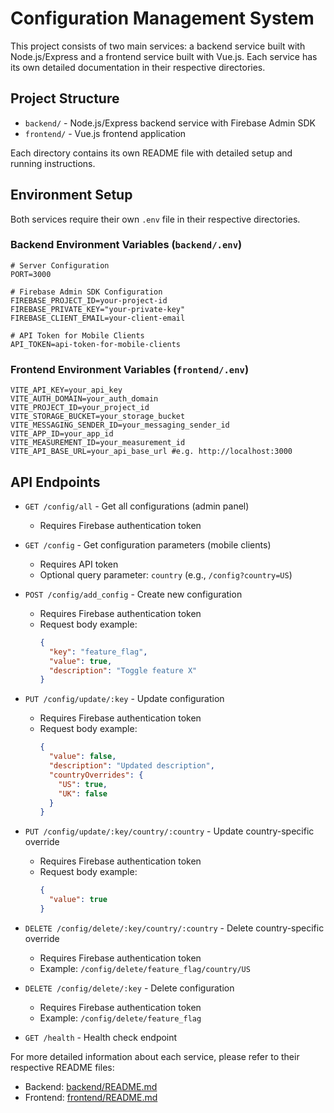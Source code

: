 # Configuration Management System

This project consists of two main services: a backend service built with Node.js/Express and a frontend service built with Vue.js. Each service has its own detailed documentation in their respective directories.

## Project Structure

- `backend/` - Node.js/Express backend service with Firebase Admin SDK
- `frontend/` - Vue.js frontend application

Each directory contains its own README file with detailed setup and running instructions.

## Environment Setup

Both services require their own `.env` file in their respective directories.

### Backend Environment Variables (`backend/.env`)

```plaintext
# Server Configuration
PORT=3000

# Firebase Admin SDK Configuration
FIREBASE_PROJECT_ID=your-project-id
FIREBASE_PRIVATE_KEY="your-private-key"
FIREBASE_CLIENT_EMAIL=your-client-email

# API Token for Mobile Clients
API_TOKEN=api-token-for-mobile-clients
```

### Frontend Environment Variables (`frontend/.env`)

```plaintext
VITE_API_KEY=your_api_key
VITE_AUTH_DOMAIN=your_auth_domain
VITE_PROJECT_ID=your_project_id
VITE_STORAGE_BUCKET=your_storage_bucket
VITE_MESSAGING_SENDER_ID=your_messaging_sender_id
VITE_APP_ID=your_app_id
VITE_MEASUREMENT_ID=your_measurement_id
VITE_API_BASE_URL=your_api_base_url #e.g. http://localhost:3000
```

## API Endpoints

- `GET /config/all` - Get all configurations (admin panel)
  - Requires Firebase authentication token

- `GET /config` - Get configuration parameters (mobile clients)
  - Requires API token
  - Optional query parameter: `country` (e.g., `/config?country=US`)

- `POST /config/add_config` - Create new configuration
  - Requires Firebase authentication token
  - Request body example:
    ```json
    {
      "key": "feature_flag",
      "value": true,
      "description": "Toggle feature X"
    }
    ```

- `PUT /config/update/:key` - Update configuration
  - Requires Firebase authentication token
  - Request body example:
    ```json
    {
      "value": false,
      "description": "Updated description",
      "countryOverrides": {
        "US": true,
        "UK": false
      }
    }
    ```

- `PUT /config/update/:key/country/:country` - Update country-specific override
  - Requires Firebase authentication token
  - Request body example:
    ```json
    {
      "value": true
    }
    ```

- `DELETE /config/delete/:key/country/:country` - Delete country-specific override
  - Requires Firebase authentication token
  - Example: `/config/delete/feature_flag/country/US`

- `DELETE /config/delete/:key` - Delete configuration
  - Requires Firebase authentication token
  - Example: `/config/delete/feature_flag`

- `GET /health` - Health check endpoint

For more detailed information about each service, please refer to their respective README files:
- Backend: [backend/README.md](backend/README.md)
- Frontend: [frontend/README.md](frontend/README.md)
